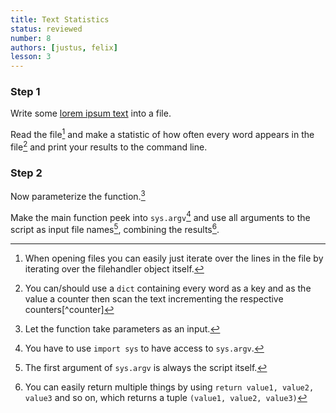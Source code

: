 ```yaml
---
title: Text Statistics
status: reviewed
number: 8
authors: [justus, felix]
lesson: 3
---
```


### Step 1
Write some [lorem ipsum text](http://www.loremipsum.de) into a file.

Read the file[^filereading] and make a statistic of how often every word appears in the file[^dict] and print your results to the command line.

### Step 2
Now parameterize the function.[^parameterize]

Make the main function peek into `sys.argv`[^sys] and use all arguments to the script as input file names[^first], combining the results[^tuple].

[^parameterize]:
    Let the function take parameters as an input.

[^sys]:
    You have to use `import sys` to have access to `sys.argv`.

[^first]:
    The first argument of `sys.argv` is always the script itself.

[^dict]:
    You can/should use a `dict` containing every word as a key and as the value a counter then scan the text incrementing the respective counters[^counter]

[^filereading]:
    When opening files you can easily just iterate over the lines in the file by iterating over the filehandler object itself.

[^tuple]:
    You can easily return multiple things by using `return value1, value2, value3` and so on, which returns a tuple `(value1, value2, value3)`
